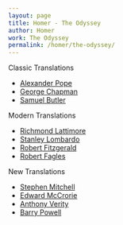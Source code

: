```yaml
---
layout: page
title: Homer - The Odyssey
author: Homer
work: The Odyssey
permalink: /homer/the-odyssey/
---
```

Classic Translations

* [Alexander Pope](alexander-pope)
* [George Chapman](george-chapman)
* [Samuel Butler](samuel-butler)

Modern Translations

* [Richmond Lattimore](richmond-lattimore)
* [Stanley Lombardo](stanley-lombardo)
* [Robert Fitzgerald](robert-fitzgerald)
* [Robert Fagles](robert-fagles)

New Translations

* [Stephen Mitchell](stephen-mitchell)
* [Edward McCrorie](edward-mccrorie)
* [Anthony Verity](anthony-verity)
* [Barry Powell](barry-powell)
